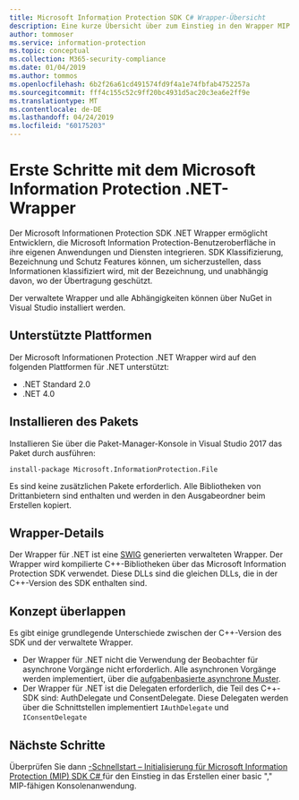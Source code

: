 ```yaml
---
title: Microsoft Information Protection SDK C# Wrapper-Übersicht
description: Eine kurze Übersicht über zum Einstieg in den Wrapper MIP SDK für .NET sowie die Unterschiede zwischen den Wrapper für .NET und C++-SDK.
author: tommoser
ms.service: information-protection
ms.topic: conceptual
ms.collection: M365-security-compliance
ms.date: 01/04/2019
ms.author: tommos
ms.openlocfilehash: 6b2f26a61cd491574fd9f4a1e74fbfab4752257a
ms.sourcegitcommit: fff4c155c52c9ff20bc4931d5ac20c3ea6e2ff9e
ms.translationtype: MT
ms.contentlocale: de-DE
ms.lasthandoff: 04/24/2019
ms.locfileid: "60175203"
---
```

# <a name="getting-started-with-the-microsoft-information-protection-net-wrapper"></a>Erste Schritte mit dem Microsoft Information Protection .NET-Wrapper

Der Microsoft Informationen Protection SDK .NET Wrapper ermöglicht Entwicklern, die Microsoft Information Protection-Benutzeroberfläche in ihre eigenen Anwendungen und Diensten integrieren. SDK Klassifizierung, Bezeichnung und Schutz Features können, um sicherzustellen, dass Informationen klassifiziert wird, mit der Bezeichnung, und unabhängig davon, wo der Übertragung geschützt. 

Der verwaltete Wrapper und alle Abhängigkeiten können über NuGet in Visual Studio installiert werden.

## <a name="supported-platforms"></a>Unterstützte Plattformen

Der Microsoft Informationen Protection .NET Wrapper wird auf den folgenden Plattformen für .NET unterstützt:

* .NET Standard 2.0
* .NET 4.0

## <a name="installing-the-package"></a>Installieren des Pakets

Installieren Sie über die Paket-Manager-Konsole in Visual Studio 2017 das Paket durch ausführen:

`install-package Microsoft.InformationProtection.File`

Es sind keine zusätzlichen Pakete erforderlich. Alle Bibliotheken von Drittanbietern sind enthalten und werden in den Ausgabeordner beim Erstellen kopiert.

## <a name="wrapper-details"></a>Wrapper-Details

Der Wrapper für .NET ist eine [SWIG](https://swig.org/) generierten verwalteten Wrapper. Der Wrapper wird kompilierte C++-Bibliotheken über das Microsoft Information Protection SDK verwendet. Diese DLLs sind die gleichen DLLs, die in der C++-Version des SDK enthalten sind.

## <a name="concept-overlap"></a>Konzept überlappen

Es gibt einige grundlegende Unterschiede zwischen der C++-Version des SDK und der verwaltete Wrapper.

* Der Wrapper für .NET nicht die Verwendung der Beobachter für asynchrone Vorgänge nicht erforderlich. Alle asynchronen Vorgänge werden implementiert, über die [aufgabenbasierte asynchrone Muster](https://docs.microsoft.com/en-us/dotnet/standard/asynchronous-programming-patterns/task-based-asynchronous-pattern-tap).
* Der Wrapper für .NET ist die Delegaten erforderlich, die Teil des C++-SDK sind: AuthDelegate und ConsentDelegate. Diese Delegaten werden über die Schnittstellen implementiert `IAuthDelegate` und `IConsentDelegate`

## <a name="next-steps"></a>Nächste Schritte

Überprüfen Sie dann [-Schnellstart – Initialisierung für Microsoft Information Protection (MIP) SDK C# ](quick-app-initialization-csharp.md) für den Einstieg in das Erstellen einer basic "," MIP-fähigen Konsolenanwendung.

